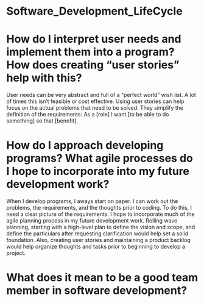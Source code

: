 # Software_Development_LifeCycle

# How do I interpret user needs and implement them into a program? How does creating “user stories” help with this?
User needs can be very abstract and full of a “perfect world” wish list.  A lot of times this isn’t feasible or cost effective.  Using user stories can help focus on the actual problems that need to be solved.  They simplify the definition of the requirements: As a [role] I want [to be able to do something] so that [benefit].

# How do I approach developing programs? What agile processes do I hope to incorporate into my future development work?
When I develop programs, I aways start on paper.  I can work out the problems, the requirements, and the thoughts prior to coding.  To do this, I need a clear picture of the requirements.  I hope to incorporate much of the agile planning process in my future development work.  Rolling wave planning, starting with a high-level plan to define the vision and scope, and define the particulars after requesting clarification would help set a solid foundation.  Also, creating user stories and maintaining a product backlog would help organize thoughts and tasks prior to beginning to develop a project.

# What does it mean to be a good team member in software development?
